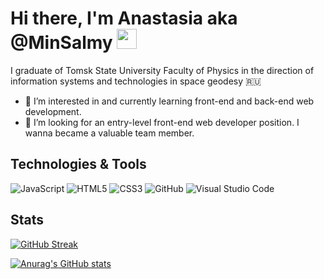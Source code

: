 <h1>Hi there, I'm Anastasia aka @MinSalmy
<img src="https://github.com/blackcater/blackcater/raw/main/images/Hi.gif" height="32"/></h1>
<p>I graduate of Tomsk State University Faculty of Physics in the direction of information systems and technologies in space geodesy 🇷🇺</p>

- 👀 I’m interested in and currently learning front-end and back-end web development. 
- 💞️ I’m looking for an entry-level front-end web developer position. I wanna became a valuable team member. 

<h2>Technologies & Tools</h2>

![JavaScript](https://img.shields.io/badge/javascript-%23323330.svg?style=for-the-badge&logo=javascript&logoColor=%23F7DF1E)
![HTML5](https://img.shields.io/badge/html5-%23E34F26.svg?style=for-the-badge&logo=html5&logoColor=white)
![CSS3](https://img.shields.io/badge/css3-%231572B6.svg?style=for-the-badge&logo=css3&logoColor=white)
![GitHub](https://img.shields.io/badge/github-%23121011.svg?style=for-the-badge&logo=github&logoColor=white)
![Visual Studio Code](https://img.shields.io/badge/Visual%20Studio%20Code-0078d7.svg?style=for-the-badge&logo=visual-studio-code&logoColor=white)

<h2>Stats</h2>
<div style="display=flex">
  
[![GitHub Streak](https://github-readme-streak-stats.herokuapp.com/?user=minsalmy)](https://git.io/streak-stats)

[![Anurag's GitHub stats](https://github-readme-stats.vercel.app/api?username=minsalmy)](https://github.com/anuraghazra/github-readme-stats)
</div>

<!---
MinSalmy/MinSalmy is a ✨ special ✨ repository because its `README.md` (this file) appears on your GitHub profile.
You can click the Preview link to take a look at your changes.
--->
